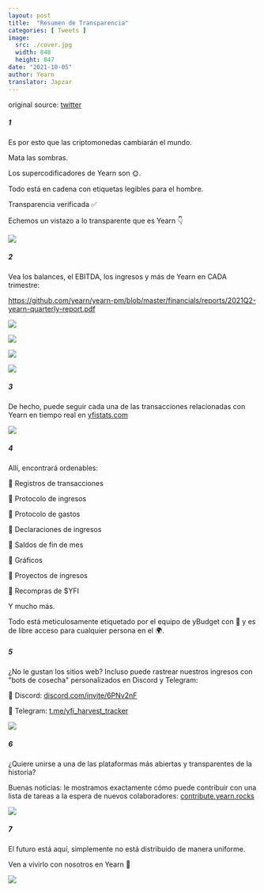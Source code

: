 ```yaml
---
layout: post
title:  "Resumen de Transparencia"
categories: [ Tweets ]
image:
  src: ./cover.jpg
  width: 848
  height: 847
date: "2021-10-05"
author: Yearn
translator: Japzar
---
```

original source: [twitter](https://twitter.com/iearnfinance/status/1445143482830446600)

##### 1

Es por esto que las criptomonedas cambiarán el mundo.

Mata las sombras.

Los supercodificadores de Yearn son 🌞.

Todo está en cadena con etiquetas legibles para el hombre.

Transparencia verificada ✅

Echemos un vistazo a lo transparente que es Yearn 👇

![](image1.jpg?w=848&h=847)

##### 2

Vea los balances, el EBITDA, los ingresos y más de Yearn en CADA trimestre:

https://github.com/yearn/yearn-pm/blob/master/financials/reports/2021Q2-yearn-quarterly-report.pdf

![](image2.jpg?w=1200&h=579)

![](image3.jpg?w=1200&h=626)

![](image4.jpg?w=1199&h=631)

![](image5.jpg?w=1200&h=607)

##### 3

De hecho, puede seguir cada una de las transacciones relacionadas con Yearn en tiempo real en [yfistats.com](http://www.yfistats.com/)

![](image6.jpg?w=1200&h=655)

##### 4

Allí, encontrará ordenables:

🔵 Registros de transacciones

🔵 Protocolo de ingresos

🔵 Protocolo de gastos

🔵 Declaraciones de ingresos

🔵 Saldos de fin de mes

🔵 Gráficos

🔵 Proyectos de ingresos

🔵 Recompras de $YFI

Y mucho más.

Todo está meticulosamente etiquetado por el equipo de yBudget con 💙 y es de libre acceso para cualquier persona en el 🌍.

##### 5

¿No le gustan los sitios web? Incluso puede rastrear nuestros ingresos con "bots de cosecha" personalizados en Discord y Telegram:

🔵 Discord: [discord.com/invite/6PNv2nF](https://discord.com/invite/6PNv2nF)

🔵 Telegram: [t.me/yfi_harvest_tracker](https://t.me/yfi_harvest_tracker)

![](image7.jpg?w=1200&h=747)

##### 6

¿Quiere unirse a una de las plataformas más abiertas y transparentes de la historia?

Buenas noticias: le mostramos exactamente cómo puede contribuir con una lista de tareas a la espera de nuevos colaboradores: [contribute.yearn.rocks](https://contribute.yearn.rocks/)

![](image8.jpg?w=1200&h=712)

##### 7

El futuro está aquí, simplemente no está distribuido de manera uniforme.

Ven a vivirlo con nosotros en Yearn 💙


![](image9.jpg?w=1200&h=781)
